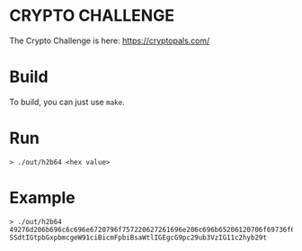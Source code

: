# CRYPTO CHALLENGE

The Crypto Challenge is here: https://cryptopals.com/

# Build
To build, you can just use `make`.

# Run
```
> ./out/h2b64 <hex value>
```

# Example
```
> ./out/h2b64 49276d206b696c6c696e6720796f757220627261696e206c696b65206120706f69736f6e6f7573206d757368726f6f6d
SSdtIGtpbGxpbmcgeW91ciBicmFpbiBsaWtlIGEgcG9pc29ub3VzIG11c2hyb29t
```
